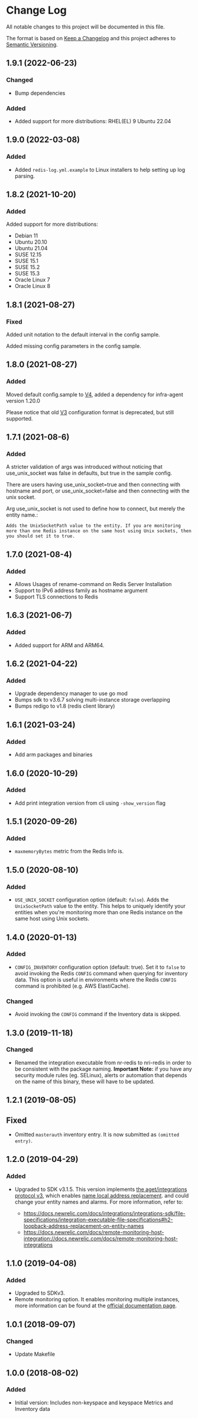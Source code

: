 # Change Log

All notable changes to this project will be documented in this file.

The format is based on [Keep a Changelog](http://keepachangelog.com/)
and this project adheres to [Semantic Versioning](http://semver.org/).

## 1.9.1  (2022-06-23)

### Changed
 - Bump dependencies
### Added
 - Added support for more distributions:
    RHEL(EL) 9
    Ubuntu 22.04

## 1.9.0  (2022-03-08)
### Added
- Added `redis-log.yml.example` to Linux installers to help setting up log parsing.

## 1.8.2 (2021-10-20)
### Added
Added support for more distributions:
- Debian 11
- Ubuntu 20.10
- Ubuntu 21.04
- SUSE 12.15
- SUSE 15.1
- SUSE 15.2
- SUSE 15.3
- Oracle Linux 7
- Oracle Linux 8

## 1.8.1 (2021-08-27)
### Fixed

Added unit notation to the default interval in the config sample.

Added missing config parameters in the config sample.

## 1.8.0 (2021-08-27)
### Added

Moved default config.sample to [V4](https://docs.newrelic.com/docs/create-integrations/infrastructure-integrations-sdk/specifications/host-integrations-newer-configuration-format/), added a dependency for infra-agent version 1.20.0

Please notice that old [V3](https://docs.newrelic.com/docs/create-integrations/infrastructure-integrations-sdk/specifications/host-integrations-standard-configuration-format/) configuration format is deprecated, but still supported.

## 1.7.1 (2021-08-6)
### Added

A stricter validation of args was introduced without noticing that use_unix_socket was false in defaults, but true in the sample config.

There are users having use_unix_socket=true and then connecting with hostname and port, or use_unix_socket=false and then connecting with the unix socket.

Arg use_unix_socket is not used to define how to connect, but merely the entity name.:

```
Adds the UnixSocketPath value to the entity. If you are monitoring more than one Redis instance on the same host using Unix sockets, then you should set it to true.
```

## 1.7.0 (2021-08-4)
### Added
- Allows Usages of rename-command on Redis Server Installation 
- Support to IPv6 address family as hostname argument 
- Support TLS connections to Redis 

## 1.6.3 (2021-06-7)
### Added
- Added support for ARM and ARM64.

## 1.6.2 (2021-04-22)
### Added
- Upgrade dependency manager to use go mod
- Bumps sdk to v3.6.7 solving multi-instance storage overlapping
- Bumps redigo to v1.8 (redis client library)

## 1.6.1 (2021-03-24)
### Added
- Add arm packages and binaries

## 1.6.0 (2020-10-29)
### Added
- Add print integration version from cli using  `-show_version` flag

## 1.5.1 (2020-09-26)
### Added
- `maxmemoryBytes` metric from the Redis Info is.

## 1.5.0 (2020-08-10)
### Added
- `USE_UNIX_SOCKET` configuration option (default: `false`). Adds the `UnixSocketPath` value to the entity. This helps to uniquely identify your entities when you're monitoring more than one Redis instance on the same host using Unix sockets.
  
## 1.4.0 (2020-01-13)
### Added
- `CONFIG_INVENTORY` configuration option (default: true). Set it to `false` to avoid invoking the Redis
  `CONFIG` command when querying for inventory data. This option is useful in environments where the Redis
  `CONFIG` command is prohibited (e.g. AWS ElastiCache).

### Changed
- Avoid invoking the `CONFIG` command if the Inventory data is skipped.

## 1.3.0 (2019-11-18)
### Changed
- Renamed the integration executable from nr-redis to nri-redis in order to be consistent with the package naming. **Important Note:** if you have any security module rules (eg. SELinux), alerts or automation that depends on the name of this binary, these will have to be updated.
## 1.2.1 (2019-08-05)
## Fixed
* Omitted `masterauth` inventory entry. It is now submitted as `(omitted entry)`.

## 1.2.0 (2019-04-29)
### Added
- Upgraded to SDK v3.1.5. This version implements [the aget/integrations
  protocol v3](https://github.com/newrelic/infra-integrations-sdk/blob/cb45adacda1cd5ff01544a9d2dad3b0fedf13bf1/docs/protocol-v3.md),
  which enables [name local address replacement](https://github.com/newrelic/infra-integrations-sdk/blob/cb45adacda1cd5ff01544a9d2dad3b0fedf13bf1/docs/protocol-v3.md#name-local-address-replacement).
  and could change your entity names and alarms. For more information, refer
  to:

  - https://docs.newrelic.com/docs/integrations/integrations-sdk/file-specifications/integration-executable-file-specifications#h2-loopback-address-replacement-on-entity-names
  - https://docs.newrelic.com/docs/remote-monitoring-host-integration://docs.newrelic.com/docs/remote-monitoring-host-integrations

## 1.1.0 (2019-04-08)
### Added
- Upgraded to SDKv3.
- Remote monitoring option. It enables monitoring multiple instances,
  more information can be found at the [official documentation page](https://docs.newrelic.com/docs/remote-monitoring-host-integrations).

## 1.0.1 (2018-09-07)
### Changed
- Update Makefile

## 1.0.0 (2018-08-02)
### Added
- Initial version: Includes non-keyspace and keyspace Metrics and Inventory data
